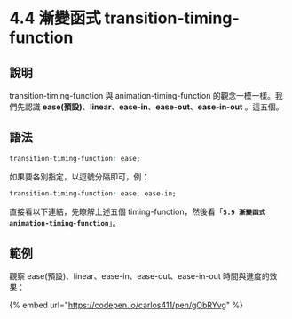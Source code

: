 # 4.4 漸變函式 transition-timing-function

## 說明

transition-timing-function 與 animation-timing-function 的觀念一模一樣。我們先認識 **ease(預設)**、**linear**、**ease-in**、**ease-out**、**ease-in-out** 。這五個。

## 語法

```css
transition-timing-function: ease;
```

如果要各別指定，以逗號分隔即可，例：

```css
transition-timing-function: ease, ease-in;
```



直接看以下連結，先瞭解上述五個 timing-function，然後看「**`5.9 漸變函式 animation-timing-function`**」。



## 範例

觀察 ease(預設)、linear、ease-in、ease-out、ease-in-out 時間與進度的效果：

{% embed url="https://codepen.io/carlos411/pen/gObRYvg" %}


